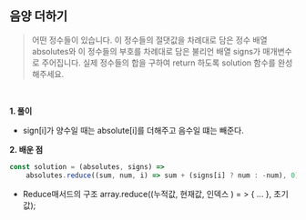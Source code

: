 ## 음양 더하기
> 어떤 정수들이 있습니다. 이 정수들의 절댓값을 차례대로 담은 정수 배열 absolutes와 이 정수들의 부호를 차례대로 담은 불리언 배열 signs가 매개변수로 주어집니다. 실제 정수들의 합을 구하여 return 하도록 solution 함수를 완성해주세요.

<br>

**1. 풀이**

- sign[i]가 양수일 때는 absolute[i]를 더해주고 음수일 떄는 빼준다.

**2. 배운 점**
```javascript
const solution = (absolutes, signs) => 
    absolutes.reduce((sum, num, i) => sum + (signs[i] ? num : -num), 0);
```
- Reduce매서드의 구조 array.reduce((누적값, 현재값, 인덱스 ) = > { ... }, 초기값);